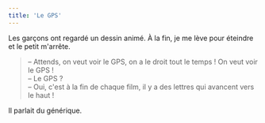 ```yaml
---
title: 'Le GPS'
---
```


Les garçons ont regardé un dessin animé. À la fin, je me lève pour éteindre et le petit m'arrête.

<!-- more -->

> – Attends, on veut voir le GPS, on a le droit tout le temps ! On veut voir le GPS !  
> – Le GPS ?  
> – Oui, c'est à la fin de chaque film, il y a des lettres qui avancent vers le haut !

Il parlait du générique.
